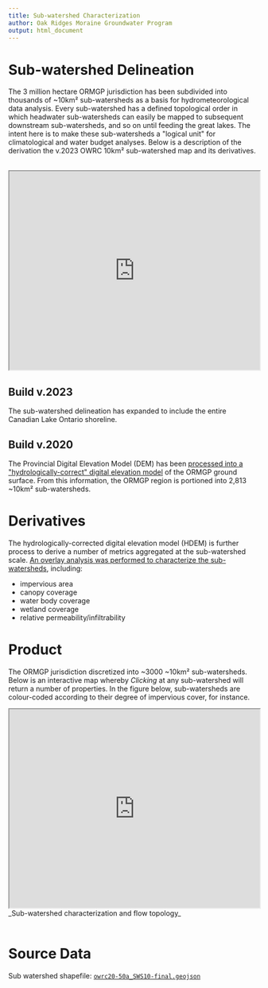 ```yaml
---
title: Sub-watershed Characterization
author: Oak Ridges Moraine Groundwater Program
output: html_document
---
```




# Sub-watershed Delineation

The 3 million hectare ORMGP jurisdiction has been subdivided into thousands of ~10km² sub-watersheds as a basis for hydrometeorological data analysis. Every sub-watershed has a defined topological order in which headwater sub-watersheds can easily be mapped to subsequent downstream sub-watersheds, and so on until feeding the great lakes. The intent here is to make these sub-watersheds a "logical unit" for climatological and water budget analyses. Below is a description of the derivation the v.2023 OWRC 10km² sub-watershed map and its derivatives.

<br>

<iframe src="https://owrc.shinyapps.io/sws23/" width="100%" height="400" scrolling="no" allowfullscreen></iframe>

<br>


<!-- - a catchment area delineation tool -->
<!-- - an interpolated real-time daily meteorological dataset dating back to the year 1900 -->

## Build v.2023

The sub-watershed delineation has expanded to include the entire Canadian Lake Ontario shoreline.

## Build v.2020

The Provincial Digital Elevation Model (DEM) has been [processed into a "hydrologically-correct" digital elevation model](/interpolants/interpolation/overland.html) of the ORMGP ground surface. From this information, the ORMGP region is portioned into 2,813 ~10km² sub-watersheds. 

<!-- ### Data -->

<!-- current build may be found [here](https://www.dropbox.com/s/ro16gg6zi4kqbc0/owrc20-50a_SWS10-final.geojson?dl=1) -->

# Derivatives

The hydrologically-corrected digital elevation model (HDEM) is further process to derive a number of metrics aggregated at the sub-watershed scale. [An overlay analysis was performed to characterize the sub-watersheds](/interpolants/interpolation/landuse.html), including:

- impervious area
- canopy coverage
- water body coverage
- wetland coverage
- relative permeability/infiltrability
<!-- - mean slope and dominant aspect -->
<!-- - mean depth to water table. -->



# Product

The ORMGP jurisdiction discretized into ~3000 ~10km² sub-watersheds. Below is an interactive map whereby *Clicking* at any sub-watershed will return a number of properties. In the figure below, sub-watersheds are colour-coded according to their degree of impervious cover, for instance.


<iframe src="https://golang.oakridgeswater.ca/pages/sws-characterization.html" width="100%" height="400" scrolling="no" allowfullscreen></iframe>
_Sub-watershed characterization and flow topology_

<br>

<br>

# Source Data

Sub watershed shapefile: [`owrc20-50a_SWS10-final.geojson`](https://www.dropbox.com/s/ro16gg6zi4kqbc0/owrc20-50a_SWS10-final.geojson?dl=1)